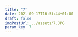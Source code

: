 ```yaml
---
title: "7"
date: 2021-09-17T16:55:44+01:00
draft: false
imgPostUrl: ../assets/7.JPG
param_key: 7
---
```

